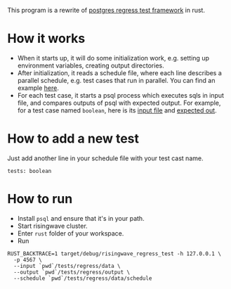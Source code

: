This program is a rewrite of [postgres regress test framework](https://github.com/postgres/postgres/tree/master/src/test/regress) 
in rust.

# How it works

* When it starts up, it will do some initialization work, e.g. setting up environment variables, creating output 
  directories.
* After initialization, it reads a schedule file, where each line describes a parallel schedule, e.g. test cases that run
  in parallel. You can find an example [here](https://github.com/postgres/postgres/blob/master/src/test/regress/parallel_schedule).
* For each test case, it starts a psql process which executes sqls in input file, and compares outputs of psql with 
  expected output. For example, for a test case named `boolean`, here is its [input file](data/sql/boolean.sql)
  and [expected out](data/expected/boolean.out).

# How to add a new test

Just add another line in your schedule file with your test cast name.
```
tests: boolean
```

# How to run

* Install `psql` and ensure that it's in your path.
* Start risingwave cluster.
* Enter `rust` folder of your workspace.
* Run 
```shell
RUST_BACKTRACE=1 target/debug/risingwave_regress_test -h 127.0.0.1 \
  -p 4567 \
  --input `pwd`/tests/regress/data \
  --output `pwd`/tests/regress/output \
  --schedule `pwd`/tests/regress/data/schedule
```
